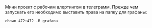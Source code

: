 Мини проект с рабочим алертингом в телеграмм.
Прежде чем запускать его необходимо выставить права на папку для графаны:
```
chown 472:472 -R grafana
```
